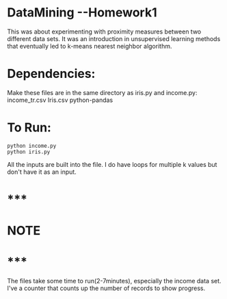 
# DataMining --Homework1

This was about experimenting with proximity measures between two different data sets. It was an introduction
in unsupervised learning methods that eventually led to k-means nearest neighbor algorithm.

# Dependencies:
Make these files are in the same directory as iris.py and income.py:
income_tr.csv
Iris.csv
python-pandas
  
# To Run:
	python income.py
	python iris.py

All the inputs are built into the file. I do have loops for multiple k values
but don't have it as an input.

# ***
# NOTE
# ***

The files take some time to run(2-7minutes), especially the income data set. I've a counter that counts up the number of records to show progress. 
